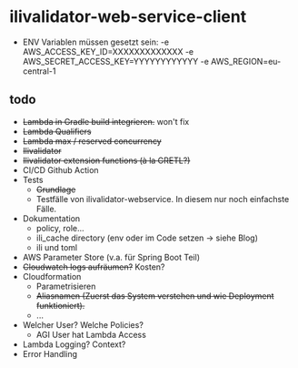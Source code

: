 # ilivalidator-web-service-client

- ENV Variablen müssen gesetzt sein: -e AWS_ACCESS_KEY_ID=XXXXXXXXXXXXX -e AWS_SECRET_ACCESS_KEY=YYYYYYYYYYYY -e AWS_REGION=eu-central-1

## todo
- ~~Lambda in Gradle build integrieren.~~ won't fix
- ~~Lambda Qualifiers~~
- ~~Lambda max / reserved concurrency~~
- ~~Ilivalidator~~
- ~~Ilivalidator extension functions (à la GRETL?)~~
- CI/CD Github Action
- Tests
  * ~~Grundlage~~
  * Testfälle von ilivalidator-webservice. In diesem nur noch einfachste Fälle.
- Dokumentation
  * policy, role...
  * ili_cache directory (env oder im Code setzen -> siehe Blog)
  * ili und toml
- AWS Parameter Store (v.a. für Spring Boot Teil)
- ~~Cloudwatch logs aufräumen?~~ Kosten?
- Cloudformation
  * Parametrisieren
  * ~~Aliasnamen (Zuerst das System verstehen und wie Deployment funktioniert).~~
  * ...
- Welcher User? Welche Policies?
  * AGI User hat Lambda Access
- Lambda Logging? Context?
- Error Handling
